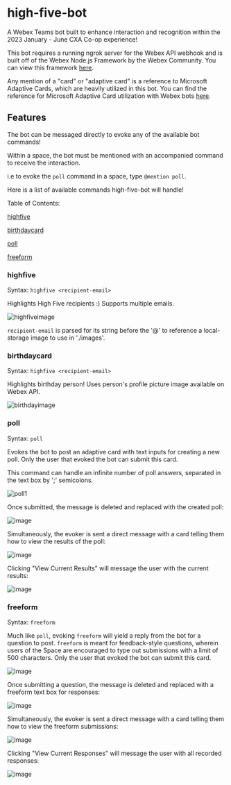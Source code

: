 # high-five-bot
A Webex Teams bot built to enhance interaction and recognition within the 2023 January - June CXA Co-op experience!

This bot requires a running ngrok server for the Webex API webhook and is built off of the Webex Node.js Framework by the Webex Community. You can view this framework [here](https://github.com/WebexCommunity/webex-node-bot-framework).

Any mention of a "card" or "adaptive card" is a reference to Microsoft Adaptive Cards, which are heavily utilized in this bot. You can find the reference for Microsoft Adaptive Card utilization with Webex bots [here](https://developer.webex.com/docs/api/guides/cards). 

## Features

The bot can be messaged directly to evoke any of the available bot commands!

Within a space, the bot must be mentioned with an accompanied command to receive the interaction.

i.e to evoke the ``poll`` command in a space, type ``@mention poll``.

Here is a list of available commands high-five-bot will handle!

Table of Contents:

[highfive](https://github.com/gabrielramp/high-five-bot#highfive)

[birthdaycard](https://github.com/gabrielramp/high-five-bot#birthdaycard)

[poll](https://github.com/gabrielramp/high-five-bot#poll)

[freeform](https://github.com/gabrielramp/high-five-bot#freeform)

### highfive

Syntax: ``highfive <recipient-email>``

Highlights High Five recipients :) Supports multiple emails.

![highfiveimage](https://user-images.githubusercontent.com/86631042/219921649-a8726b75-4b70-470f-a2ed-1052599cd563.png)

``recipient-email`` is parsed for its string before the '@' to reference a local-storage image to use in './images'.

### birthdaycard

Syntax: ``highfive <recipient-email>``

Highlights birthday person! Uses person's profile picture image available on Webex API.

![birthdayimage](https://user-images.githubusercontent.com/86631042/219921645-5393310d-ec65-462d-946f-c2efd9152b3e.png)

### poll

Syntax: ``poll``

Evokes the bot to post an adaptive card with text inputs for creating a new poll. Only the user that evoked the bot can submit this card.

This command can handle an infinite number of poll answers, separated in the text box by ';' semicolons.

![poll1](https://user-images.githubusercontent.com/86631042/219921639-115e701a-29d0-4584-9c60-cba8c648fc1a.png)

Once submitted, the message is deleted and replaced with the created poll:

![image](https://i.imgur.com/2CQLJQg.gif)

Simultaneously, the evoker is sent a direct message with a card telling them how to view the results of the poll:

![image](https://user-images.githubusercontent.com/86631042/219922173-001e0d25-dd33-4d29-ad5f-80ca81570fe0.png)

Clicking "View Current Results" will message the user with the current results:

![image](https://user-images.githubusercontent.com/86631042/219922228-48b04e3e-ce64-4c18-9d38-38a50cc4bc4a.png)

### freeform

Syntax: ``freeform``

Much like ``poll``, evoking ``freeform`` will yield a reply from the bot for a question to post. ``freeform`` is meant for feedback-style questions, wherein users of the Space are encouraged to type out submissions with a limit of 500 characters. Only the user that evoked the bot can submit this card.

![image](https://user-images.githubusercontent.com/86631042/219922328-1007a209-daf0-45ea-a105-d4b7105bf13f.png)

Once submitting a question, the message is deleted and replaced with a freeform text box for responses:

![image](https://user-images.githubusercontent.com/86631042/219922592-1493c7bd-b6c9-4739-9f44-56b54268117d.png)

Simultaneously, the evoker is sent a direct message with a card telling them how to view the freeform submissions:

![image](https://user-images.githubusercontent.com/86631042/219923284-b9018cbe-428c-48ff-84f2-265df17ef3c8.png)

Clicking "View Current Responses" will message the user with all recorded responses:

![image](https://user-images.githubusercontent.com/86631042/219923013-4ab506f9-7ba1-44bd-9fe2-78afe6eeee90.png)

